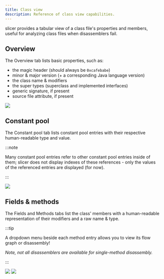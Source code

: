 ```yaml
---
title: Class view
description: Reference of class view capabilities.
---
```


slicer provides a tabular view of a class file's properties and members, useful for analyzing class files when disassemblers fail.

## Overview

The Overview tab lists basic properties, such as:

- the magic header (should always be `0xcafebabe`)
- minor & major version (+ a corresponding Java language version)
- the class name & modifiers
- the super types (superclass and implemented interfaces)
- generic signature, if present
- source file attribute, if present

![](/assets/class/overview.png)

## Constant pool

The Constant pool tab lists constant pool entries with their respective human-readable type and value.

:::note

Many constant pool entries refer to other constant pool entries inside of them; slicer does not display indexes of
these references - only the values of the referenced entries are displayed (for now).

:::

![](/assets/class/pool.png)

## Fields & methods

The Fields and Methods tabs list the class' members with a human-readable representation of their modifiers and a raw name & type.

:::tip

A dropdown menu beside each method entry allows you to view its flow graph or disassembly!

_Note, not all disassemblers are available for single-method disassembly._

:::

![](/assets/class/fields.png)
![](/assets/class/methods.png)
